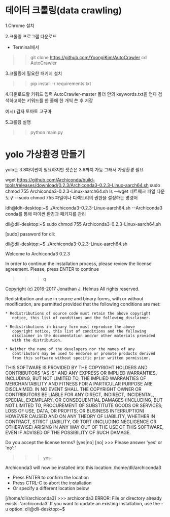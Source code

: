 # 데이터 크롤링(data crawling)
1.Chrome 설치

2.크롤링 프로그램 다운로드
- Terminal에서
>> git clone https://github.com/YoongiKim/AutoCrawler
>> cd AutoCrawler

3.크롤링에 필요한 패키지 설치
>> pip install -r requirements.txt

4.다운로드할 키워드 입력
AutoCrawler-master 폴더 안의 keywords.txt을 연다
검색하고하는 키워드를 한 줄에 한 개씩 쓴 후 저장

예시)
감자 
토마토 
고구마

5.크롤링 실행
>> python main.py


# yolo 가상환경 만들기
yolo는 3.8파이썬이 필요하지만 젯슨은 3.6까지 가능 그래서 가상환경 필요



wget https://github.com/Archiconda/build-tools/releases/download/0.2.3/Archiconda3-0.2.3-Linux-aarch64.sh
sudo chmod 755 Archiconda3-0.2.3-Linux-aarch64.sh
ls
--wget 네트웨크 파일 다운 도구
--sudo chmod 755 파일이나 디렉토리의 권한을 설정하는 명령어



ldh@ldh-desktop:~$  ./Archiconda3-0.2.3-Linux-aarch64.sh
--Archiconda3 conda를 통해 파이썬 환경과 패키지를 관리



dli@dli-desktop:~$ sudo chmod 755 Archiconda3-0.2.3-Linux-aarch64.sh

[sudo] password for dli: 

dli@dli-desktop:~$ ./Archiconda3-0.2.3-Linux-aarch64.sh


 Welcome to Archiconda3 0.2.3

In order to continue the installation process, please review the license
agreement.
Please, press ENTER to continue
>>> q

Copyright (c) 2016-2017 Jonathan J. Helmus
All rights reserved.

Redistribution and use in source and binary forms, with or without
modification, are permitted provided that the following conditions are
met:

    * Redistributions of source code must retain the above copyright
       notice, this list of conditions and the following disclaimer.

    * Redistributions in binary form must reproduce the above
       copyright notice, this list of conditions and the following
       disclaimer in the documentation and/or other materials provided
       with the distribution.

    * Neither the name of the developers nor the names of any
       contributors may be used to endorse or promote products derived
       from this software without specific prior written permission.

THIS SOFTWARE IS PROVIDED BY THE COPYRIGHT HOLDERS AND CONTRIBUTORS
"AS IS" AND ANY EXPRESS OR IMPLIED WARRANTIES, INCLUDING, BUT NOT
LIMITED TO, THE IMPLIED WARRANTIES OF MERCHANTABILITY AND FITNESS FOR
A PARTICULAR PURPOSE ARE DISCLAIMED. IN NO EVENT SHALL THE COPYRIGHT
OWNER OR CONTRIBUTORS BE LIABLE FOR ANY DIRECT, INDIRECT, INCIDENTAL,
SPECIAL, EXEMPLARY, OR CONSEQUENTIAL DAMAGES (INCLUDING, BUT NOT
LIMITED TO, PROCUREMENT OF SUBSTITUTE GOODS OR SERVICES; LOSS OF USE,
DATA, OR PROFITS; OR BUSINESS INTERRUPTION) HOWEVER CAUSED AND ON ANY
THEORY OF LIABILITY, WHETHER IN CONTRACT, STRICT LIABILITY, OR TORT
(INCLUDING NEGLIGENCE OR OTHERWISE) ARISING IN ANY WAY OUT OF THE USE
OF THIS SOFTWARE, EVEN IF ADVISED OF THE POSSIBILITY OF SUCH DAMAGE.


Do you accept the license terms? [yes|no]
[no] >>> 
Please answer 'yes' or 'no':'
>>> yes

Archiconda3 will now be installed into this location:
/home/dli/archiconda3

  - Press ENTER to confirm the location
  - Press CTRL-C to abort the installation
  - Or specify a different location below

[/home/dli/archiconda3] >>> archiconda3
ERROR: File or directory already exists: 'archiconda3'
If you want to update an existing installation, use the -u option.
dli@dli-desktop:~$ 
